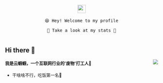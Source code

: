 

<!--
**carinarer/carinarer** is a ✨ _special_ ✨ repository because its `README.md` (this file) appears on your GitHub profile.

Here are some ideas to get you started:

- 🔭 I’m currently working on ...
- 🌱 I’m currently learning ...
- 👯 I’m looking to collaborate on ...
- 🤔 I’m looking for help with ...
- 💬 Ask me about ...
- 📫 How to reach me: ...
- 😄 Pronouns: ...
- ⚡ Fun fact: ...
-->


<p align="center">
  <img src="https://user-images.githubusercontent.com/5679180/79618120-0daffb80-80be-11ea-819e-d2b0fa904d07.gif" width="27px">
  <br><br />
  <samp>
    😆 Hey! Welcome to my profile
    <br />
    <br />🍉 Take a look at my stats  🌱
    <br />
    <br />
  </samp>

## Hi there 👋
<img align="right" src="https://github-readme-stats.vercel.app/api?username=carinarer&show_icons=true&icon_color=CE1D2D&text_color=718096&bg_color=ffffff&hide_title=true" />

####  我是云蝈蝈，一个互联网行业的'废物'打工人🥺
* 干啥啥不行，吃饭第一名🌚


